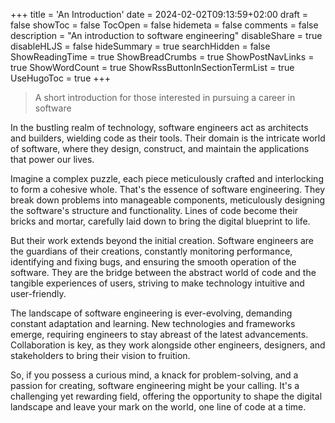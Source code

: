 +++
title = 'An Introduction'
date = 2024-02-02T09:13:59+02:00
draft = false
showToc = false
TocOpen = false
hidemeta = false
comments = false
description = "An introduction to software engineering"
disableShare = true
disableHLJS = false
hideSummary = true
searchHidden = false
ShowReadingTime = true
ShowBreadCrumbs = true
ShowPostNavLinks = true
ShowWordCount = true
ShowRssButtonInSectionTermList = true
UseHugoToc = true 
+++

> A short introduction for those interested in pursuing a career in software

In the bustling realm of technology, software engineers act as architects and builders, wielding code as their tools. Their domain is the intricate world of software, where they design, construct, and maintain the applications that power our lives.

Imagine a complex puzzle, each piece meticulously crafted and interlocking to form a cohesive whole. That's the essence of software engineering. They break down problems into manageable components, meticulously designing the software's structure and functionality. Lines of code become their bricks and mortar, carefully laid down to bring the digital blueprint to life.

But their work extends beyond the initial creation. Software engineers are the guardians of their creations, constantly monitoring performance, identifying and fixing bugs, and ensuring the smooth operation of the software. They are the bridge between the abstract world of code and the tangible experiences of users, striving to make technology intuitive and user-friendly.

The landscape of software engineering is ever-evolving, demanding constant adaptation and learning. New technologies and frameworks emerge, requiring engineers to stay abreast of the latest advancements. Collaboration is key, as they work alongside other engineers, designers, and stakeholders to bring their vision to fruition.

So, if you possess a curious mind, a knack for problem-solving, and a passion for creating, software engineering might be your calling. It's a challenging yet rewarding field, offering the opportunity to shape the digital landscape and leave your mark on the world, one line of code at a time.


